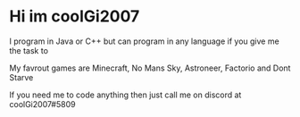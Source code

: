 # Hi im coolGi2007

I program in Java or C++ but can program in any language if you give me the task to

My favrout games are Minecraft, No Mans Sky, Astroneer, Factorio and Dont Starve

If you need me to code anything then just call me on discord at coolGi2007#5809
